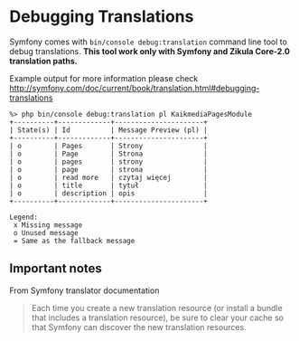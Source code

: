 Debugging Translations
======================

Symfony comes with `bin/console debug:translation` command line tool to debug translations.
**This tool work only with Symfony and Zikula Core-2.0 translation paths.**

Example output for more information please check http://symfony.com/doc/current/book/translation.html#debugging-translations

    %> php bin/console debug:translation pl KaikmediaPagesModule
    +----------+-------------+----------------------+
    | State(s) | Id          | Message Preview (pl) |
    +----------+-------------+----------------------+
    | o        | Pages       | Strony               |
    | o        | Page        | Strona               |
    | o        | pages       | strony               |
    | o        | page        | strona               |
    | o        | read more   | czytaj więcej        |
    | o        | title       | tytuł                |
    | o        | description | opis                 |
    +----------+-------------+----------------------+
    
    Legend:
     x Missing message
     o Unused message
     = Same as the fallback message

## Important notes
From Symfony translator documentation
> Each time you create a new translation resource (or install a bundle that includes a translation resource), be sure to
clear your cache so that Symfony can discover the new translation resources.
